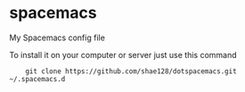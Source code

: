 # spacemacs
My Spacemacs config file

To install it on your computer or server just use this command

		git clone https://github.com/shae128/dotspacemacs.git ~/.spacemacs.d 
